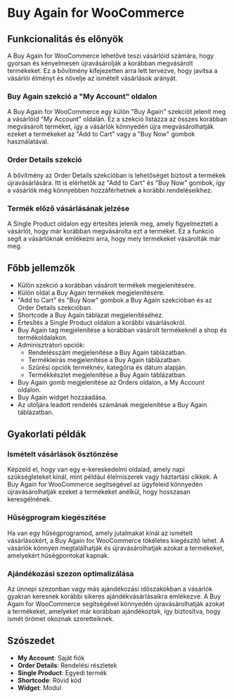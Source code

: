 # Buy Again for WooCommerce

## Funkcionalitás és előnyök

A Buy Again for WooCommerce lehetővé teszi vásárlóid számára, hogy gyorsan és kényelmesen újravásárolják a korábban megvásárolt termékeket. Ez a bővítmény kifejezetten arra lett tervezve, hogy javítsa a vásárlói élményt és növelje az ismételt vásárlások arányát.

### Buy Again szekció a "My Account" oldalon

A Buy Again for WooCommerce egy külön "Buy Again" szekciót jelenít meg a vásárlóid "My Account" oldalán. Ez a szekció listázza az összes korábban megvásárolt terméket, így a vásárlók könnyedén újra megvásárolhatják ezeket a termékeket az "Add to Cart" vagy a "Buy Now" gombok használatával.

### Order Details szekció

A bővítmény az Order Details szekcióban is lehetőséget biztosít a termékek újravásárlására. Itt is elérhetők az "Add to Cart" és "Buy Now" gombok, így a vásárlók még könnyebben hozzáférhetnek a korábbi rendeléseikhez.

### Termék előző vásárlásának jelzése

A Single Product oldalon egy értesítés jelenik meg, amely figyelmezteti a vásárlót, hogy már korábban megvásárolta ezt a terméket. Ez a funkció segít a vásárlóknak emlékezni arra, hogy mely termékeket vásárolták már meg.

## Főbb jellemzők

- Külön szekció a korábban vásárolt termékek megjelenítésére.
- Külön oldal a Buy Again termékek megjelenítésére.
- "Add to Cart" és "Buy Now" gombok a Buy Again szekcióban és az Order Details szekcióban.
- Shortcode a Buy Again táblázat megjelenítéséhez.
- Értesítés a Single Product oldalon a korábbi vásárlásokról.
- Buy Again tag megjelenítése a korábban vásárolt termékeknél a shop és termékoldalakon.
- Adminisztrátori opciók:
  - Rendelésszám megjelenítése a Buy Again táblázatban.
  - Termékleírás megjelenítése a Buy Again táblázatban.
  - Szűrési opciók terméknév, kategória és dátum alapján.
  - Termékkészlet megjelenítése a Buy Again táblázatban.
- Buy Again gomb megjelenítése az Orders oldalon, a My Account oldalon.
- Buy Again widget hozzáadása.
- Az utoljára leadott rendelés számának megjelenítése a Buy Again táblázatban.

## Gyakorlati példák

### Ismételt vásárlások ösztönzése

Képzeld el, hogy van egy e-kereskedelmi oldalad, amely napi szükségleteket kínál, mint például élelmiszerek vagy háztartási cikkek. A Buy Again for WooCommerce segítségével az ügyfeleid könnyedén újravásárolhatják ezeket a termékeket anélkül, hogy hosszasan keresgélnének.

### Hűségprogram kiegészítése

Ha van egy hűségprogramod, amely jutalmakat kínál az ismételt vásárlásokért, a Buy Again for WooCommerce tökéletes kiegészítő lehet. A vásárlók könnyen megtalálhatják és újravásárolhatják azokat a termékeket, amelyekért hűségpontokat kapnak.

### Ajándékozási szezon optimalizálása

Az ünnepi szezonban vagy más ajándékozási időszakokban a vásárlók gyakran keresnek korábbi sikeres ajándékvásárlásaikra emlékezve. A Buy Again for WooCommerce segítségével könnyedén újravásárolhatják azokat a termékeket, amelyeket már korábban ajándékoztak, így biztosítva, hogy ismét örömet okoznak szeretteiknek.

## Szószedet

- **My Account**: Saját fiók
- **Order Details**: Rendelési részletek
- **Single Product**: Egyedi termék
- **Shortcode**: Rövid kód
- **Widget**: Modul